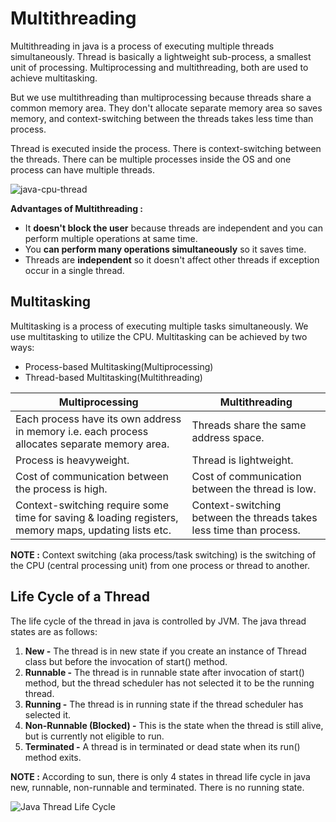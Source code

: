 # Multithreading

Multithreading in java is a process of executing multiple threads simultaneously. Thread is basically a lightweight sub-process, a smallest unit of processing. Multiprocessing and multithreading, both are used to achieve multitasking.

But we use multithreading than multiprocessing because threads share a common memory area. They don't allocate separate memory area so saves memory, and context-switching between the threads takes less time than process.

Thread is executed inside the process. There is context-switching between the threads. There can be multiple processes inside the OS and one process can have multiple threads.

![java-cpu-thread](https://user-images.githubusercontent.com/2780145/34954754-a19d1652-fa47-11e7-8d36-4ac3858383b2.png)

**Advantages of Multithreading :**
- It **doesn't block the user** because threads are independent and you can perform multiple operations at same time.
- You **can perform many operations simultaneously** so it saves time.
- Threads are **independent** so it doesn't affect other threads if exception occur in a single thread.

## Multitasking

Multitasking is a process of executing multiple tasks simultaneously. We use multitasking to utilize the CPU. Multitasking can be achieved by two ways:
- Process-based Multitasking(Multiprocessing)
- Thread-based Multitasking(Multithreading)

| Multiprocessing | Multithreading |
| --- | --- |
| Each process have its own address in memory i.e. each process allocates separate memory area. | Threads share the same address space. |
| Process is heavyweight. | Thread is lightweight. |
| Cost of communication between the process is high. | Cost of communication between the thread is low. |
| Context-switching require some time for saving & loading registers, memory maps, updating lists etc. | Context-switching between the threads takes less time than process. |

**NOTE :** Context switching (aka process/task switching) is the switching of the CPU (central processing unit) from one process or thread to another.

## Life Cycle of a Thread

The life cycle of the thread in java is controlled by JVM. The java thread states are as follows:
1. **New -** The thread is in new state if you create an instance of Thread class but before the invocation of start() method.
2. **Runnable -** The thread is in runnable state after invocation of start() method, but the thread scheduler has not selected it to be the running thread.
3. **Running -** The thread is in running state if the thread scheduler has selected it.
4. **Non-Runnable (Blocked) -** This is the state when the thread is still alive, but is currently not eligible to run.
5. **Terminated -** A thread is in terminated or dead state when its run() method exits.

**NOTE :** According to sun, there is only 4 states in thread life cycle in java new, runnable, non-runnable and terminated. There is no running state.

![Java Thread Life Cycle](https://user-images.githubusercontent.com/2780145/33823420-15edbc42-de81-11e7-9785-79e99b7b3a11.png)

